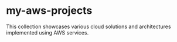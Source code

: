# my-aws-projects
This collection showcases various cloud solutions and architectures implemented using AWS services.

